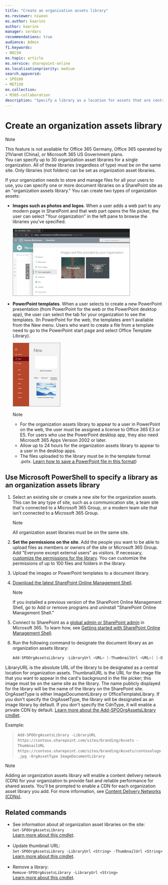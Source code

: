 ```yaml
---
title: "Create an organization assets library"
ms.reviewer: niwoon
ms.author: kaarins
author: kaarins
manager: serdars
recommendations: true
audience: Admin
f1.keywords:
- NOCSH
ms.topic: article
ms.service: sharepoint-online
ms.localizationpriority: medium
search.appverid:
- SPO160
- MET150
ms.collection:  
- M365-collaboration
description: "Specify a library as a location for assets that are centrally stored and managed in your organization."
---
```


# Create an organization assets library

> [!NOTE]
> This feature is not available for Office 365 Germany, Office 365 operated by 21Vianet (China), or Microsoft 365 US Government plans. <br>You can specify up to 30 organization asset libraries for a single organization. All of these libraries (regardless of type) must be on the same site. Only libraries (not folders) can be set as organization asset libraries.

If your organization needs to store and manage files for all your users to use, you can specify one or more document libraries on a SharePoint site as an "organization assets library." You can create two types of organization assets:

- **Images such as photos and logos**. When a user adds a web part to any modern page in SharePoint and that web part opens the file picker, the user can select "Your organization" in the left pane to browse the libraries you've specified.

    ![Selecting an image to add to a SharePoint page](media/image-library.png)

- **PowerPoint templates**. When a user selects to create a new PowerPoint presentation (from PowerPoint for the web or the PowerPoint desktop app), the user can select the tab for your organization to see the templates. (In PowerPoint for the web, the templates aren't available from the New menu. Users who want to create a file from a template need to go to the PowerPoint start page and select Office Template Library).  

    ![Selecting a template in PowerPoint](media/office-template-library.png)

    > [!NOTE]
    > - For the organization assets library to appear to a user in PowerPoint on the web, the user must be assigned a license to Office 365 E3 or E5. For users who use the PowerPoint desktop app, they also need Microsoft 365 Apps Version 2002 or later. 
    > - Allow up to 24 hours for the organization assets library to appear to a user in the desktop apps.
    > - The files uploaded to the library must be in the template format .potx. [Learn how to save a PowerPoint file in this format](https://support.microsoft.com/office/ee4429ad-2a74-4100-82f7-50f8169c8aca))


## Use Microsoft PowerShell to specify a library as an organization assets library
  
1. Select an existing site or create a new site for the organization assets. This can be any type of site, such as a communication site, a team site that's connected to a Microsoft 365 Group, or a modern team site that isn't connected to a Microsoft 365 Group.

    > [!NOTE]
    > All organization asset libraries must be on the same site.

2. **Set the permissions on the site**. Add the people you want to be able to upload files as members or owners of the site or Microsoft 365 Group. Add "Everyone except external users" as visitors. If necessary, [customize the permissions for the library](https://support.office.com/article/02d770f3-59eb-4910-a608-5f84cc297782). You can customize the permissions of up to 100 files and folders in the library.

3. Upload the images or PowerPoint templates to a document library. 

4. [Download the latest SharePoint Online Management Shell](https://go.microsoft.com/fwlink/p/?LinkId=255251).

    > [!NOTE]
    > If you installed a previous version of the SharePoint Online Management Shell, go to Add or remove programs and uninstall "SharePoint Online Management Shell." 

5. Connect to SharePoint as a [global admin or SharePoint admin](./sharepoint-admin-role.md) in Microsoft 365. To learn how, see [Getting started with SharePoint Online Management Shell](/powershell/sharepoint/sharepoint-online/connect-sharepoint-online).

6. Run the following command to designate the document library as an organization assets library:
  
    ```PowerShell
    Add-SPOOrgAssetsLibrary -LibraryUrl <URL> [-ThumbnailUrl <URL>] [-OrgAssetType <ImageDocumentLibrary or OfficeTemplateLibrary>] [-CdnType <Public or Private>]
    ```

LibraryURL is the absolute URL of the library to be designated as a central location for organization assets. ThumbnailURL is the URL for the image file that you want to appear in the card's background in the file picker; this image must be on the same site as the library. The name publicly displayed for the library will be the name of the library on the SharePoint site. OrgAssetType is either ImageDocumentLibrary or OfficeTemplateLibrary. If you don't specify the OrgAssetType, the library will be designated as an image library by default. If you don't specify the CdnType, it will enable a private CDN by default. [Learn more about the Add-SPOOrgAssetsLibrary cmdlet](/powershell/module/sharepoint-online/add-spoorgassetslibrary).

Example: 

> `Add-SPOOrgAssetsLibrary -LibraryURL https://contoso.sharepoint.com/sites/branding/Assets -ThumbnailURL https://contoso.sharepoint.com/sites/branding/Assets/contosologo.jpg -OrgAssetType ImageDocumentLibrary`


> [!NOTE]
> Adding an organization assets library will enable a content delivery network (CDN) for your organization to provide fast and reliable performance for shared assets. You'll be prompted to enable a CDN for each organization asset library you add. For more information, see [Content Delivery Networks (CDNs)](/office365/enterprise/content-delivery-networks).

## Related commands

- See information about all organization asset libraries on the site: <br/>`Get-SPOOrgAssetsLibrary` <br/>[Learn more about this cmdlet](/powershell/module/sharepoint-online/get-spoorgassetslibrary).<br/><br/>
- Update thumbnail URL: <br/>`Set-SPOOrgAssetsLibrary -LibraryUrl <String> -ThumbnailUrl <String>` <br/>[Learn more about this cmdlet](/powershell/module/sharepoint-online/set-spoorgassetslibrary).<br/><br/>
- Remove a library: <br/>`Remove-SPOOrgAssetsLibrary -LibraryUrl <String>` <br/>[Learn more about this cmdlet](/powershell/module/sharepoint-online/remove-spoorgassetslibrary).
